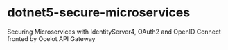 # dotnet5-secure-microservices
Securing Microservices with IdentityServer4, OAuth2 and OpenID Connect fronted by Ocelot API Gateway
